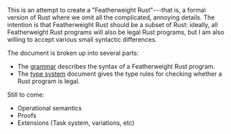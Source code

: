 This is an attempt to create a "Featherweight Rust"---that is, a
formal version of Rust where we omit all the complicated, annoying
details.  The intention is that Featherweight Rust should be a subset
of Rust: ideally, all Featherweight Rust programs will also be legal
Rust programs, but I am also willing to accept various small syntactic
differences.

The document is broken up into several parts:
- The [grammar](grammar.md) describes the syntax of a Featherweight
  Rust program.
- The [type system](typesys.md) document gives the type rules for
  checking whether a Rust program is legal.

Still to come:
- Operational semantics
- Proofs
- Extensions (Task system, variations, etc)
